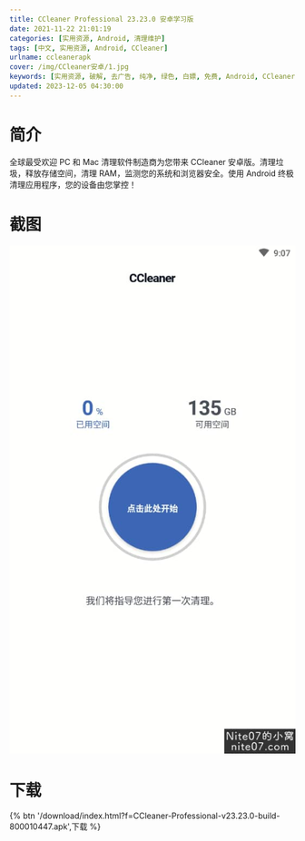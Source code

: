 ```yaml
---
title: CCleaner Professional 23.23.0 安卓学习版
date: 2021-11-22 21:01:19
categories: [实用资源, Android, 清理维护]
tags: [中文, 实用资源, Android, CCleaner]
urlname: ccleanerapk
cover: /img/CCleaner安卓/1.jpg
keywords: [实用资源, 破解, 去广告, 纯净, 绿色, 白嫖, 免费, Android, CCleaner]
updated: 2023-12-05 04:30:00
---
```


# 简介

全球最受欢迎 PC 和 Mac 清理软件制造商为您带来 CCleaner 安卓版。清理垃圾，释放存储空间，清理 RAM，监测您的系统和浏览器安全。使用 Android 终极清理应用程序，您的设备由您掌控！

# 截图

![](/img/CCleaner安卓/2.jpg)

# 下载

{% btn '/download/index.html?f=CCleaner-Professional-v23.23.0-build-800010447.apk',下载 %}
